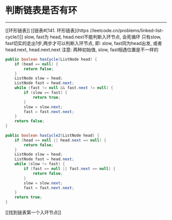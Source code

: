 # 判断链表是否有环

---
[[环形链表]] [[链表#[141. 环形链表](https //leetcode.cn/problems/linked-list-cycle/)]]
slow, fast为 head, head.next不能判断入环节点, 会死循环
只有slow, fast切实的走出1步,两步才可以判断入环节点, 即:
slow, fast同为head出发, 或者head.next, head.next.next
注意: 两种初始值, slow, fast相遇位置是不一样的

```java
public boolean hasCycle(ListNode head) {  
    if (head == null) {  
        return false;  
    }  
    ListNode slow = head;  
    ListNode fast = head.next;  
    while (fast != null && fast.next != null) {  
        if (slow == fast) {  
            return true;  
        }  
        slow = slow.next;  
        fast = fast.next.next;  
    }  
    return false;  
}  
  
public boolean hasCycle2(ListNode head) {  
    if (head == null || head.next == null) {  
        return false;  
    }  
    ListNode slow = head;  
    ListNode fast = head.next;  
    while (slow != fast) {  
        if (fast == null || fast.next == null) {  
            return false;  
        }  
        slow = slow.next;  
        fast = fast.next.next;  
    }  
    return true;  
}
```


[[找到链表第一个入环节点]]